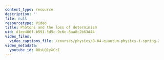 ```yaml
---
content_type: resource
description: ''
file: null
resourcetype: Video
title: Photons and the loss of determinism
uid: d1ee466f-b591-5d5c-9c6c-8aa8c2b63d44
video_files:
  video_captions_file: /courses/physics/8-04-quantum-physics-i-spring-2016/video-lectures/part-1/photons-and-the-loss-of-determinism/8OsUQ1yXCcI.vtt
video_metadata:
  youtube_id: 8OsUQ1yXCcI
---
```

